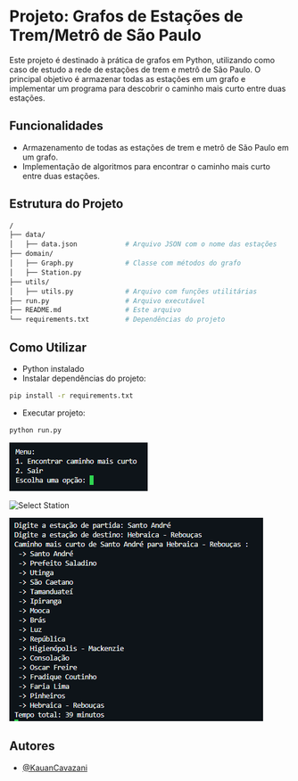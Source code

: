 
# Projeto: Grafos de Estações de Trem/Metrô de São Paulo

Este projeto é destinado à prática de grafos em Python, utilizando como caso de estudo a rede de estações de trem e metrô de São Paulo. O principal objetivo é armazenar todas as estações em um grafo e implementar um programa para descobrir o caminho mais curto entre duas estações.


## Funcionalidades

- Armazenamento de todas as estações de trem e metrô de São Paulo em um grafo.
- Implementação de algoritmos para encontrar o caminho mais curto entre duas estações.




## Estrutura do Projeto

```bash
/
├── data/
│   ├── data.json            # Arquivo JSON com o nome das estações
├── domain/
│   ├── Graph.py             # Classe com métodos do grafo
│   ├── Station.py   
├── utils/
│   ├── utils.py             # Arquivo com funções utilitárias
├── run.py                   # Arquivo executável
├── README.md                # Este arquivo
└── requirements.txt         # Dependências do projeto
```
    
## Como Utilizar

- Python instalado
- Instalar dependências do projeto:

```bash
pip install -r requirements.txt
```

- Executar projeto:
```bash
python run.py
```

![Menu](assets/img/menu.png)

![Select Station](assets/img/select-station.png)

![Result](assets/img/result.png)

## Autores

- [@KauanCavazani](https://www.github.com/KauanCavazani)

